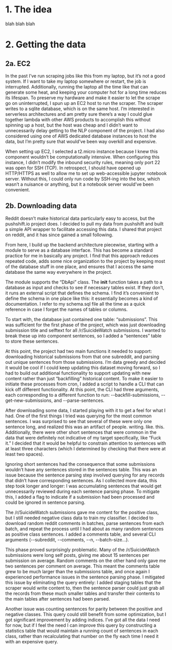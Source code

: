 # 1. The idea

blah blah blah

# 2. Getting the data

## 2a. EC2

In the past I’ve run scraping jobs like this from my laptop, but it’s not a good system. If I want to take my laptop somewhere or restart, the job is interrupted. Additionally, running the laptop all the time like that can generate some heat, and keeping your computer hot for a long time reduces its lifespan. To preserve my hardware and make it easier to let the scrape go on uninterrupted, I spun up an EC2 host to run the scraper. The scraper writes to a sqlite database, which is on the same host. I’m interested in serverless architectures and am pretty sure there’s a way I could glue together lambda with other AWS products to accomplish this without spinning up a host, but the host was cheap and I didn’t want to unnecessarily delay getting to the NLP component of the project. I had also considered using one of AWS dedicated database instances to host the data, but I’m pretty sure that would’ve been way overkill and expensive.

When setting up EC2, I selected a t2.micro instance because I knew this component wouldn’t be computationally intensive. When configuring this instance, I didn’t modify the inbound security rules, meaning only port 22 was open for SSH (TCP). In retrospect, I should have opened up HTTP/HTTPS as well to allow me to set up web-accessible jupyter notebook server. Without this, I could only run code by SSH-ing into the box, which wasn’t a nuisance or anything, but it a notebook server would’ve been convenient.

## 2b. Downloading data

Reddit doesn’t make historical data particularly easy to access, but the pushshift.io project does. I decided to pull my data from pushshift and built a simple API wrapper to facilitate accessing this data. I shared that project on reddit, and it has since gained a small following.

From here, I build up the backend architecture piecewise, starting with a module to serve as a database interface. This has become a standard practice for me in basically any project. I find that this approach reduces repeated code, adds some nice organization to the project by keeping most of the database stuff in one place, and ensures that I access the same database the same way everywhere in the project.

The module supports the “DbApi” class. The __init__ function takes a path to a database as input and checks to see if necessary tables exist. If they don’t, it runs an external script that defines the schema. I find it’s convenient to define the schema in one place like this: it essentially becomes a kind of documentation. I refer to my schema.sql file all the time as a quick reference in case I forget the names of tables or columns.

To start with, the database just contained one table: “submissions”. This was sufficient for the first phase of the project, which was just downloading submission title and selftext for all /r/SuicideWatch submissions. I wanted to break these up into component sentences, so I added a “sentences” table to store these sentences.

At this point, the project had two main functions it needed to support: downloading historical submissions from that one subreddit, and parsing out unique sentences from those submissions. I’m data greedy and decided it would be cool if I could keep updating this dataset moving forward, so I had to build out additional functionality to support updating with new content rather than just “backfilling” historical content. To make it easier to initiate these processes from cron, I added a script to handle a CLI that can kick off different functionality. At this point, the CLI had three arguments, each corresponding to a different function to run: --backfill-submissions, --get-new-submissions, and --parse-sentences.

After downloading some data, I started playing with it to get a feel for what I had. One of the first things I tried was querying for the most common sentences. I was surprised to see that several of these were only one sentence long, and realized this was an artifact of people. writing. like. this. Additionally, there were other short sentences that were common in the data that were definitely not indicative of my target specifically, like “Fuck it.” I decided that it would be helpful to constrain attention to sentences with at least three characters (which I determined by checking that there were at least two spaces).

Ignoring short sentences had the consequence that some submissions wouldn’t have any sentences stored in the sentences table. This was an issue because the sentence parsing step involved querying for any records that didn’t have corresponding sentences. As I collected more data, this step took longer and longer: I was accumulating sentences that would get unnecessarily reviewed during each sentence parsing phase. To mitigate this, I added a flag to indicate if a submission had been processed and could be ignored in sentence parsing.

The /r/SuicideWatch submissions gave me content for the positive class, but I still needed negative class data to train my classifier. I decided to download random reddit comments in batches, parse sentences from each batch, and repeat the process until I had about as many random sentences as positive class sentences. I added a comments table, and several CLI arguments (--subreddit, --comments, --n, --batch-size…).

This phase proved surprisingly problematic. Many of the /r/SuicideWatch submissions were long self posts, giving me about 15 sentences per submission on average. Random comments on the other hand only gave me two sentences per comment on average. This meant the comments table grew to be much larger than the submissions table, and once again I experienced performance issues in the sentence parsing phase. I mitigated this issue by eliminating the query entirely: I added staging tables that the scraper would write content to, then the sentence parser could just grab all the records from these much smaller tables and transfer their contents to the main tables after sentences had been parsed.

Another issue was counting sentences for parity between the positive and negative classes. This query could still benefit from some optimization, but I got significant improvement by adding indices. I’ve got all the data I need for now, but if I feel the need I can improve this query by constructing a statistics table that would maintain a running count of sentences in each class, rather than recalculating that number on the fly each time I need it with an expensive query.
